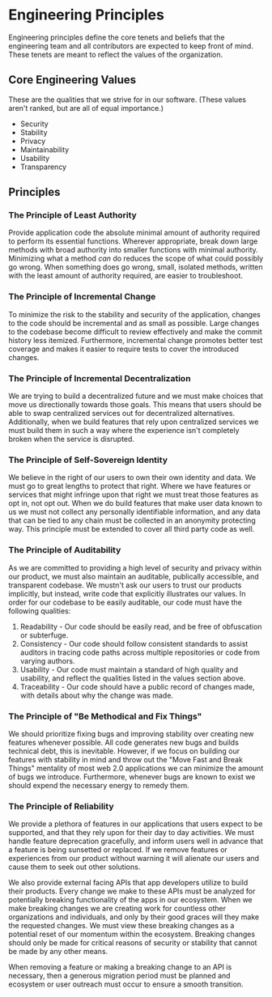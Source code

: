# Engineering Principles
Engineering principles define the core tenets and beliefs that the engineering team and all contributors are expected to keep front of mind. These tenets are meant to reflect the values of the organization.

## Core Engineering Values
These are the qualities that we strive for in our software. (These values aren't ranked, but are all of equal importance.)

* Security
* Stability
* Privacy
* Maintainability
* Usability
* Transparency


## Principles
### The Principle of Least Authority

Provide application code the absolute minimal amount of authority required to perform its essential functions. Wherever appropriate, break down large methods with broad authority into smaller functions with minimal authority. Minimizing what a method *can* do reduces the scope of what could possibly go wrong. When something does go wrong, small, isolated methods, written with the least amount of authority required, are easier to troubleshoot.

### The Principle of Incremental Change

To minimize the risk to the stability and security of the application, changes to the code should be incremental and as small as possible. Large changes to the codebase become difficult to review effectively and make the commit history less itemized. Furthermore, incremental change promotes better test coverage and makes it easier to require tests to cover the introduced changes.

### The Principle of Incremental Decentralization

We are trying to build a decentralized future and we must make choices that move us directionally towards those goals. This means that users should be able to swap centralized services out for decentralized alternatives. Additionally, when we build features that rely upon centralized services we must build them in such a way where the experience isn't completely broken when the service is disrupted. 

### The Principle of Self-Sovereign Identity

We believe in the right of our users to own their own identity and data. We must go to great lengths to protect that right. Where we have features or services that might infringe upon that right we must treat those features as opt in, not opt out. When we do build features that make user data known to us we must not collect any personally identifiable information, and any data that can be tied to any chain must be collected in an anonymity protecting way. This principle must be extended to cover all third party code as well.

### The Principle of Auditability

As we are committed to providing a high level of security and privacy within our product, we must also maintain an auditable, publically accessible, and transparent codebase. We mustn't ask our users to trust our products implicitly, but instead, write code that explicitly illustrates our values. In order for our codebase to be easily auditable, our code must have the following qualities: 

1. Readability - Our code should be easily read, and be free of obfuscation or subterfuge.
2. Consistency - Our code should follow consistent standards to assist auditors in tracing code paths across multiple repositories or code from varying authors. 
3. Usability - Our code must maintain a standard of high quality and usability, and reflect the qualities listed in the values section above.
4. Traceability - Our code should have a public record of changes made, with details about why the change was made.

### The Principle of "Be Methodical and Fix Things"

We should prioritize fixing bugs and improving stability over creating new features whenever possible. All code generates new bugs and builds technical debt, this is inevitable. However, if we focus on building our features with stability in mind and throw out the "Move Fast and Break Things" mentality of most web 2.0 applications we can minimize the amount of bugs we introduce. Furthermore, whenever bugs are known to exist we should expend the necessary energy to remedy them. 

### The Principle of Reliability

We provide a plethora of features in our applications that users expect to be supported, and that they rely upon for their day to day activities. We must handle feature deprecation gracefully, and inform users well in advance that a feature is being sunsetted or replaced. If we remove features or experiences from our product without warning it will alienate our users and cause them to seek out other solutions. 

We also provide external facing APIs that app developers utilize to build their products. Every change we make to these APIs must be analyzed for potentially breaking functionality of the apps in our ecosystem. When we make breaking changes we are creating work for countless other organizations and individuals, and only by their good graces will they make the requested changes. We must view these breaking changes as a potential reset of our momentum within the ecosystem. Breaking changes should only be made for critical reasons of security or stability that cannot be made by any other means.

When removing a feature or making a breaking change to an API is necessary, then a generous migration period must be planned and ecosystem or user outreach must occur to ensure a smooth transition.
